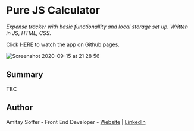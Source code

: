 # Pure JS Calculator

*Expense tracker with basic functionallity and local storage set up. Written in JS, HTML, CSS.*

Click [HERE](https://amitaysoffer.github.io/calculator-app/) to watch the app on Github pages.

![Screenshot 2020-09-15 at 21 28 56](https://user-images.githubusercontent.com/31068256/93261393-8bc21c80-f79a-11ea-8fb5-36e3fcbc7395.png)


## Summary
TBC

## Author
Amitay Soffer - Front End Developer - [Website](https://www.esncz.org/sites/default/files/imce/under-construction.jpg) |  [LinkedIn](https://www.linkedin.com/in/amitay-soffer-137304151/)


